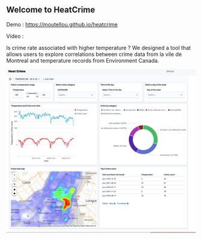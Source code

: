 ## Welcome to HeatCrime

Demo : https://moutellou.github.io/heatcrime

Video :

Is crime rate associated with higher temperature ?
We designed a tool that allows users to explore correlations between crime data from la vile de Montreal and temperature records from Environment Canada.

![Screenshot](screenshot.png)
